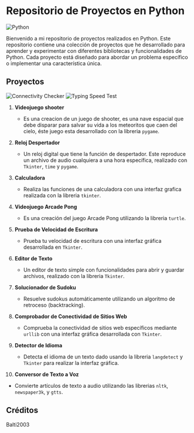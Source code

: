 # Repositorio de Proyectos en Python

![Python](https://www.python.org/static/community_logos/python-logo-master-v3-TM.png)

Bienvenido a mi repositorio de proyectos realizados en Python. Este repositorio contiene una colección de proyectos que he desarrollado para aprender y experimentar con diferentes bibliotecas y funcionalidades de Python. Cada proyecto está diseñado para abordar un problema específico o implementar una característica única.

## Proyectos
![Connectivity Checker](https://media.giphy.com/media/ZVik7pBtu9dNS/giphy.gif)               ![Typing Speed Test](https://media.giphy.com/media/xT9IgzoKnwFNmISR8I/giphy.gif)

1. **Videojuego shooter**
   - Es una creacion de un juego de shooter, es una nave espacial que debe disparar para salvar su vida a los meteoritos que caen del cielo, éste juego esta desarrollado con la libreria `pygame`.
     
2. **Reloj Despertador**
   - Un reloj digital que tiene la función de despertador. Este reproduce un archivo de audio cualquiera a una hora específica, realizado con `Tkinter`, `time` y `pygame`.

3. **Calculadora**
   - Realiza las funciones de una calculadora con una interfaz grafica realizada con la libreria `tkinter`.

4. **Videojuego Arcade Pong**
   - Es una creación del juego Arcade Pong utilizando la libreria `turtle`.

5. **Prueba de Velocidad de Escritura**
   - Prueba tu velocidad de escritura con una interfaz gráfica desarrollada en `Tkinter`.

6. **Editor de Texto**
   - Un editor de texto simple con funcionalidades para abrir y guardar archivos, realizado con la libreria `Tkinter`.

7. **Solucionador de Sudoku**
   - Resuelve sudokus automáticamente utilizando un algoritmo de retroceso (backtracking).

8. **Comprobador de Conectividad de Sitios Web**
   - Comprueba la conectividad de sitios web específicos mediante `urllib` con una interfaz gráfica desarrollada con `Tkinter`.

9. **Detector de Idioma**
   - Detecta el idioma de un texto dado usando la libreria `langdetect` y `Tkinter` para realizar la interfaz gráfica.
     
10. **Conversor de Texto a Voz**
   - Convierte artículos de texto a audio utilizando las librerias `nltk`, `newspaper3k`, y `gtts`.
     
## Créditos

Balti2003

